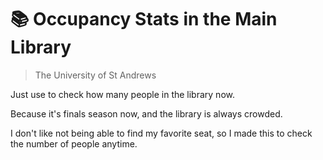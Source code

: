 # 📚 Occupancy Stats in the Main Library

> The University of St Andrews

Just use to check how many people in the library now.

Because it's finals season now, and the library is always crowded.

I don't like not being able to find my favorite seat, so I made this to check the number of people anytime.
